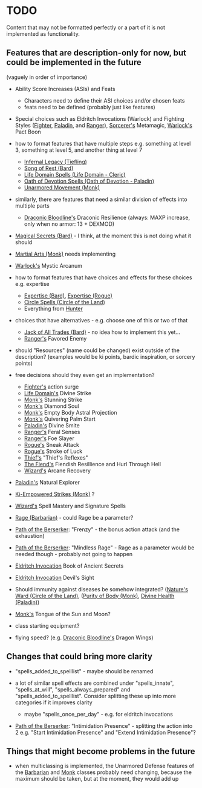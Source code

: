# TODO

Content that may not be formatted perfectly or a part of it is not implemented as functionality.

## Features that are description-only for now, but could be implemented in the future
(vaguely in order of importance)

- Ability Score Increases (ASIs) and Feats
  - Characters need to define their ASI choices and/or chosen feats
  - feats need to be defined (probably just like features)

- Special choices such as Eldritch Invocations (Warlock) and Fighting Styles ([Fighter](classes/fighter.json), [Paladin](classes/paladin.json), and [Ranger](classes/ranger.json)), [Sorcerer's](classes/sorcerer.json) Metamagic, [Warlock's](classes/warlock.json) Pact Boon

- how to format features that have multiple steps e.g. something at level 3, something at level 5, and another thing at level 7
  - [Infernal Legacy (Tiefling)](races/tiefling.json)
  - [Song of Rest (Bard)](classes/bard.json)
  - [Life Domain Spells (Life Domain - Cleric)](subclasses/life_domain.json)
  - [Oath of Devotion Spells (Oath of Devotion - Paladin)](subclasses/oath_of_devotion.json)
  - [Unarmored Movement (Monk)](classes/monk.json)
- similarly, there are features that need a similar division of effects into multiple parts
  - [Draconic Bloodline's](subclasses/draconic_bloodline.json) Draconic Resilience (always: MAXP increase, only when no armor: 13 + DEXMOD)

- [Magical Secrets (Bard)](classes/bard.json) - I think, at the moment this is not doing what it should

- [Martial Arts (Monk)](classes/monk.json) needs implementing

- [Warlock's](classes/warlock.json) Mystic Arcanum

- how to format features that have choices and effects for these choices e.g. expertise
  - [Expertise (Bard)](classes/bard.json), [Expertise (Rogue)](classes/rogue.json)
  - [Circle Spells (Circle of the Land)](subclasses/circle_of_the_land.json)
  - Everything from [Hunter](subclasses/hunter.json)

- choices that have alternatives - e.g. choose one of this or two of that
  - [Jack of All Trades (Bard)](classes/bard.json) - no idea how to implement this yet...
  - [Ranger's](classes/ranger.json) Favored Enemy

- should "Resources" (name could be changed) exist outside of the description? (examples would be ki points, bardic inspiration, or sorcery points)

- free decisions should they even get an implementation?
  - [Fighter's](classes/fighter.json) action surge
  - [Life Domain's](subclasses/life_domain.json) Divine Strike
  - [Monk's](classes/monk.json) Stunning Strike
  - [Monk's](classes/monk.json) Diamond Soul
  - [Monk's](classes/monk.json) Empty Body Astral Projection
  - [Monk's](classes/monk.json) Quivering Palm Start
  - [Paladin's](classes/paladin.json) Divine Smite
  - [Ranger's](classes/ranger.json) Feral Senses
  - [Ranger's](classes/ranger.json) Foe Slayer
  - [Rogue's](classes/rogue.json) Sneak Attack
  - [Rogue's](classes/rogue.json) Stroke of Luck
  - [Thief's](subclasses/thief.json) "Thief's Reflexes"
  - [The Fiend's](subclasses/the_fiend.json) Fiendish Resillience and Hurl Through Hell
  - [Wizard's](classes/wizard.json) Arcane Recovery

- [Paladin's](classes/paladin.json) Natural Explorer

- [Ki-Empowered Strikes (Monk)](classes/monk.json) ?
- [Wizard's](classes/wizard.json) Spell Mastery and Signature Spells
- [Rage (Barbarian)](classes/barbarian.json) - could Rage be a parameter?
- [Path of the Berserker](subclasses/path_of_the_berserker.json): "Frenzy" - the bonus action attack (and the exhaustion)
- [Path of the Berserker](subclasses/path_of_the_berserker.json): "Mindless Rage" - Rage as a parameter would be needed though - probably not going to happen

- [Eldritch Invocation](eldritch_invocations.json) Book of Ancient Secrets
- [Eldritch Invocation](eldritch_invocations.json) Devil's Sight

- Should immunity against diseases be somehow integrated? ([Nature's Ward (Circle of the Land)](subclasses/circle_of_the_land.json), ([Purity of Body (Monk)](classes/monk.json), [Divine Health (Paladin)](classes/paladin.json))

- [Monk's](classes/monk.json) Tongue of the Sun and Moon?
- class starting equipment?

- flying speed? (e.g. [Draconic Bloodline's](subclasses/draconic_bloodline.json) Dragon Wings)

## Changes that could bring more clarity

- "spells_added_to_spelllist" - maybe should be renamed

- a lot of similar spell effects are combined under "spells_innate", "spells_at_will", "spells_always_prepared" and "spells_added_to_spelllist". Consider splitting these up into more categories if it improves clarity
  - maybe "spells_once_per_day" - e.g. for eldritch invocations

- [Path of the Berserker](subclasses/path_of_the_berserker.json): "Intimidation Presence" - splitting the action into 2 e.g. "Start Intimidation Presence" and "Extend Intimidation Presence"?

## Things that might become problems in the future

- when multiclassing is implemented, the Unarmored Defense features of the [Barbarian](classes/barbarian.json) and [Monk](classes/monk.json) classes probably need changing, because the maximum should be taken, but at the moment, they would add up
